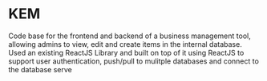 # KEM
Code base for the frontend and backend of a business management tool, allowing admins to view, edit and create items in the internal database.
Used an existing ReactJS Library and built on top of it using ReactJS to support user authentication, push/pull to mulitple databases and connect to the database serve
